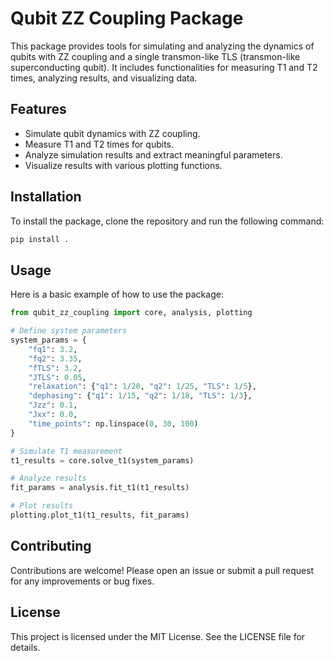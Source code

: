 # Qubit ZZ Coupling Package

This package provides tools for simulating and analyzing the dynamics of qubits with ZZ coupling and a single transmon-like TLS (transmon-like superconducting qubit). It includes functionalities for measuring T1 and T2 times, analyzing results, and visualizing data.

## Features

- Simulate qubit dynamics with ZZ coupling.
- Measure T1 and T2 times for qubits.
- Analyze simulation results and extract meaningful parameters.
- Visualize results with various plotting functions.

## Installation

To install the package, clone the repository and run the following command:

```bash
pip install .
```

## Usage

Here is a basic example of how to use the package:

```python
from qubit_zz_coupling import core, analysis, plotting

# Define system parameters
system_params = {
    "fq1": 3.2,
    "fq2": 3.35,
    "fTLS": 3.2,
    "JTLS": 0.05,
    "relaxation": {"q1": 1/20, "q2": 1/25, "TLS": 1/5},
    "dephasing": {"q1": 1/15, "q2": 1/18, "TLS": 1/3},
    "Jzz": 0.1,
    "Jxx": 0.0,
    "time_points": np.linspace(0, 30, 100)
}

# Simulate T1 measurement
t1_results = core.solve_t1(system_params)

# Analyze results
fit_params = analysis.fit_t1(t1_results)

# Plot results
plotting.plot_t1(t1_results, fit_params)
```

## Contributing

Contributions are welcome! Please open an issue or submit a pull request for any improvements or bug fixes.

## License

This project is licensed under the MIT License. See the LICENSE file for details.